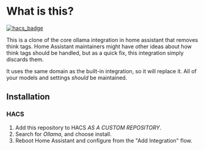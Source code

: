 # What is this?
[![hacs_badge](https://img.shields.io/badge/HACS-Custom-41BDF5.svg?style=for-the-badge)](https://github.com/hacs/integration)

This is a clone of the core ollama integration in home assistant that removes think tags. Home Assistant maintainers might have other ideas about how think tags should be handled, but as a quick fix, this integration simply discards them.

It uses the same domain as the built-in integration, so it will replace it. All of your models and settings _should_ be maintained.

## Installation
### HACS

1. Add this repository to HACS *AS A CUSTOM REPOSITORY*.
2. Search for *Ollama*, and choose install.
3. Reboot Home Assistant and configure from the "Add Integration" flow.